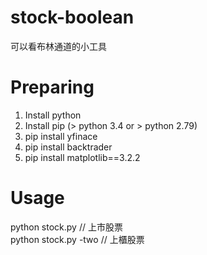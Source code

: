 # stock-boolean
可以看布林通道的小工具

# Preparing
1. Install python
2. Install pip (> python 3.4 or > python 2.79)
3. pip install yfinace
4. pip install backtrader
5. pip install matplotlib==3.2.2

# Usage
python stock.py // 上市股票</br>
python stock.py -two // 上櫃股票
